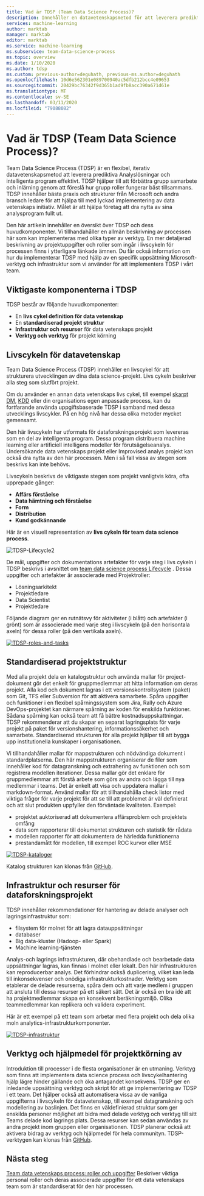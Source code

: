 ```yaml
---
title: Vad är TDSP (Team Data Science Process)?
description: Innehåller en datavetenskapsmetod för att leverera prediktiva Analyslösningar och intelligenta program.
services: machine-learning
author: marktab
manager: marktab
editor: marktab
ms.service: machine-learning
ms.subservice: team-data-science-process
ms.topic: overview
ms.date: 1/10/2020
ms.author: tdsp
ms.custom: previous-author=deguhath, previous-ms.author=deguhath
ms.openlocfilehash: 10d6e562301e089700940ac5dfb212bcc4e09653
ms.sourcegitcommit: 20429bc76342f9d365b1ad9fb8acc390a671d61e
ms.translationtype: MT
ms.contentlocale: sv-SE
ms.lasthandoff: 03/11/2020
ms.locfileid: "79088082"
---
```

# <a name="what-is-the-team-data-science-process"></a>Vad är TDSP (Team Data Science Process)?

Team Data Science Process (TDSP) är en flexibel, iterativ datavetenskapsmetod att leverera prediktiva Analyslösningar och intelligenta program effektivt. TDSP hjälper till att förbättra grupp samarbete och inlärning genom att föreslå hur grupp roller fungerar bäst tillsammans. TDSP innehåller bästa praxis och strukturer från Microsoft och andra bransch ledare för att hjälpa till med lyckad implementering av data vetenskaps initiativ. Målet är att hjälpa företag att dra nytta av sina analysprogram fullt ut.

Den här artikeln innehåller en översikt över TDSP och dess huvudkomponenter. Vi tillhandahåller en allmän beskrivning av processen här som kan implementeras med olika typer av verktyg. En mer detaljerad beskrivning av projektuppgifter och roller som ingår i livscykeln för processen finns i ytterligare länkade ämnen. Du får också information om hur du implementerar TDSP med hjälp av en specifik uppsättning Microsoft-verktyg och infrastruktur som vi använder för att implementera TDSP i vårt team.

## <a name="key-components-of-the-tdsp"></a>Viktigaste komponenterna i TDSP

TDSP består av följande huvudkomponenter:

- En **livs cykel definition för data vetenskap**
- En **standardiserad projekt struktur**
- **Infrastruktur och resurser** för data vetenskaps projekt
- **Verktyg och verktyg** för projekt körning


## <a name="data-science-lifecycle"></a>Livscykeln för datavetenskap

Team Data Science Process (TDSP) innehåller en livscykel för att strukturera utvecklingen av dina data science-projekt. Livs cykeln beskriver alla steg som slutfört projekt.

Om du använder en annan data vetenskaps livs cykel, till exempel [skarpt DM](https://wikipedia.org/wiki/Cross_Industry_Standard_Process_for_Data_Mining), [KDD](https://wikipedia.org/wiki/Data_mining#Process) eller din organisations egen anpassade process, kan du fortfarande använda uppgiftsbaserade TDSP i samband med dessa utvecklings livscykler. På en hög nivå har dessa olika metoder mycket gemensamt. 

Den här livscykeln har utformats för dataforskningsprojekt som levereras som en del av intelligenta program. Dessa program distribuera machine learning eller artificiell intelligens modeller för förutsägelseanalys. Undersökande data vetenskaps projekt eller Improvised analys projekt kan också dra nytta av den här processen. Men i så fall vissa av stegen som beskrivs kan inte behövs.    

Livscykeln beskrivs de viktigaste stegen som projekt vanligtvis köra, ofta upprepade gånger:

* **Affärs förståelse**
* **Data hämtning och förståelse**
* **Form**
* **Distribution**
* **Kund godkännande**

Här är en visuell representation av **livs cykeln för team data science process**. 

![TDSP-Lifecycle2](./media/overview/tdsp-lifecycle2.png) 

De mål, uppgifter och dokumentations artefakter för varje steg i livs cykeln i TDSP beskrivs i avsnittet om [team data science process Lifecycle](lifecycle.md) . Dessa uppgifter och artefakter är associerade med Projektroller:

- Lösningsarkitekt
- Projektledare
- Data Scientist
- Projektledare 

Följande diagram ger en rutnätsvy för aktiviteter (i blått) och artefakter (i grönt) som är associerade med varje steg i livscykeln (på den horisontala axeln) för dessa roller (på den vertikala axeln). 

[![TDSP-roles-and-tasks](./media/overview/tdsp-tasks-by-roles.png)](./media/overview/tdsp-tasks-by-roles.png#lightbox)

## <a name="standardized-project-structure"></a>Standardiserad projektstruktur

Med alla projekt dela en katalogstruktur och använda mallar för project-dokument gör det enkelt för gruppmedlemmar att hitta information om deras projekt. Alla kod och dokument lagras i ett versionskontrollsystem (paket) som Git, TFS eller Subversion för att aktivera samarbete. Spåra uppgifter och funktioner i en flexibel spårningssystem som Jira, Rally och Azure DevOps-projektet kan närmare spårning av koden för enskilda funktioner. Sådana spårning kan också team att få bättre kostnadsuppskattningar. TDSP rekommenderar att du skapar en separat lagringsplats för varje projekt på paket för versionshantering, informationssäkerhet och samarbete. Standardiserad strukturen för alla projekt hjälper till att bygga upp institutionella kunskaper i organisationen.

Vi tillhandahåller mallar för mappstrukturen och nödvändiga dokument i standardplatserna. Den här mappstrukturen organiserar de filer som innehåller kod för datagranskning och extrahering av funktionen och som registrera modellen iterationer. Dessa mallar gör det enklare för gruppmedlemmar att förstå arbete som görs av andra och lägga till nya medlemmar i teams. Det är enkelt att visa och uppdatera mallar i markdown-format. Använd mallar för att tillhandahålla check listor med viktiga frågor för varje projekt för att se till att problemet är väl definierat och att slut produkten uppfyller den förväntade kvaliteten. Exempel:

- projektet auktoriserad att dokumentera affärsproblem och projektets omfång
- data som rapporterar till dokumentet strukturen och statistik för rådata
- modellen rapporter för att dokumentera de härledda funktionerna
- prestandamått för modellen, till exempel ROC kurvor eller MSE


[![TDSP-kataloger](./media/overview/tdsp-dir-structure.png)](./media/overview/tdsp-dir-structure.png#lightbox)

Katalog strukturen kan klonas från [GitHub](https://github.com/Azure/Azure-TDSP-ProjectTemplate).

## <a name="infrastructure-and-resources-for-data-science-projects"></a>Infrastruktur och resurser för dataforskningsprojekt  

TDSP innehåller rekommendationer för hantering av delade analyser och lagringsinfrastruktur som:

- filsystem för molnet för att lagra datauppsättningar 
- databaser
- Big data-kluster (Hadoop- eller Spark) 
- Machine learning-tjänsten 

Analys-och lagrings infrastrukturen, där obehandlade och bearbetade data uppsättningar lagras, kan finnas i molnet eller lokalt. Den här infrastrukturen kan reproducerbar analys. Det förhindrar också duplicering, vilket kan leda till inkonsekvenser och onödiga infrastrukturkostnader. Verktyg som etablerar de delade resurserna, spåra dem och att varje medlem i gruppen att ansluta till dessa resurser på ett säkert sätt. Det är också en bra idé att ha projektmedlemmar skapa en konsekvent beräkningsmiljö. Olika teammedlemmar kan replikera och validera experiment.

Här är ett exempel på ett team som arbetar med flera projekt och dela olika moln analytics-infrastrukturkomponenter.

[![TDSP-infrastruktur](./media/overview/tdsp-analytics-infra.png)](./media/overview/tdsp-analytics-infra.png#lightbox) 


## <a name="tools-and-utilities-for-project-execution"></a>Verktyg och hjälpmedel för projektkörning av

Introduktion till processer i de flesta organisationer är en utmaning. Verktyg som finns att implementera data science process och livscykelhantering hjälp lägre hinder gällande och öka antagandet konsekvens. TDSP ger en inledande uppsättning verktyg och skript för att ge implementering av TDSP i ett team. Det hjälper också att automatisera vissa av de vanliga uppgifterna i livscykeln för datavetenskap, till exempel datagranskning och modellering av baslinjen. Det finns en väldefinierad struktur som ger enskilda personer möjlighet att bidra med delade verktyg och verktyg till sitt Teams delade kod lagrings plats. Dessa resurser kan sedan användas av andra projekt inom gruppen eller organisationen. TDSP planerar också att aktivera bidrag av verktyg och hjälpmedel för hela communityn. TDSP-verktygen kan klonas från [GitHub](https://github.com/Azure/Azure-TDSP-Utilities).


## <a name="next-steps"></a>Nästa steg

[Team data vetenskaps process: roller och uppgifter](https://github.com/Azure/Microsoft-TDSP/blob/master/Docs/roles-tasks.md) Beskriver viktiga personal roller och deras associerade uppgifter för ett data vetenskaps team som är standardiserat för den här processen. 
